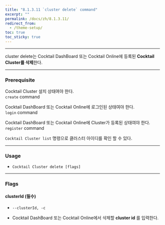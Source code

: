 ```yaml
---
title: "8.1.3.11 `cluster delete` command"
excerpt: ""
permalink: /docs/zh/8.1.3.11/
redirect_from:
  - /theme-setup/
toc: true
toc_sticky: true
---
```


---
cluster delete는 Cocktail DashBoard 또는 Cocktail Online에 등록된 **Cocktail Cluster를 삭제**한다. 

---

### Prerequisite
Cocktail Cluster 설치 상태여야 한다.  
`create` command 

Cocktail DashBoard 또는 Cocktail Online에 로그인된 상태여야 한다.  
`login` command 

Cocktail DashBoard 또는 Cocktail Online에 Cluster가 등록된 상태여야 한다.  
`register` command 

`Cocktail Cluster list` 명령으로 클러스터 아이디를 확인 할 수 있다.

----
### Usage

* `Cocktail Cluster delete [flags]`

----
### Flags

#### clusterId (필수)

* `--clusterId, -c`

* Cocktail DashBoard 또는 Cocktail Online에서 삭제할 **cluster id** 를 입력한다.

